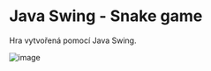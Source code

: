# Java Swing - Snake game

Hra vytvořená pomocí Java Swing.

![image](https://user-images.githubusercontent.com/119891009/220065433-6a4835ce-9537-4a7c-8671-ea06c08523a2.png)
